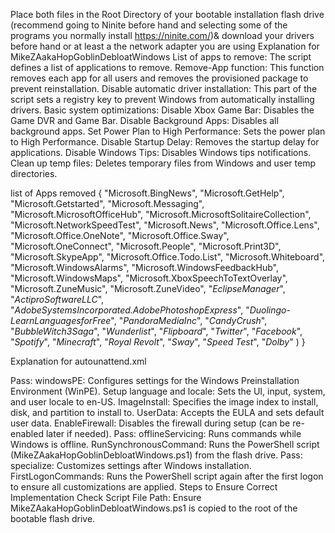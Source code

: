 Place both files in the Root Directory of your bootable installation flash drive (recommend going to  Ninite before hand and selecting some of the programs you normally install https://ninite.com/)& download your drivers before hand or at least a the network adapter you are using
Explanation for MikeZAakaHopGoblinDebloatWindows
List of apps to remove: The script defines a list of applications to remove.
Remove-App function: This function removes each app for all users and removes the provisioned package to prevent reinstallation.
Disable automatic driver installation: This part of the script sets a registry key to prevent Windows from automatically installing drivers.
Basic system optimizations:
Disable Xbox Game Bar: Disables the Game DVR and Game Bar.
Disable Background Apps: Disables all background apps.
Set Power Plan to High Performance: Sets the power plan to High Performance.
Disable Startup Delay: Removes the startup delay for applications.
Disable Windows Tips: Disables Windows tips notifications.
Clean up temp files: Deletes temporary files from Windows and user temp directories.

list of Apps removed
{
"Microsoft.BingNews",
    "Microsoft.GetHelp",
    "Microsoft.Getstarted",
    "Microsoft.Messaging",
    "Microsoft.MicrosoftOfficeHub",
    "Microsoft.MicrosoftSolitaireCollection",
    "Microsoft.NetworkSpeedTest",
    "Microsoft.News",
    "Microsoft.Office.Lens",
    "Microsoft.Office.OneNote",
    "Microsoft.Office.Sway",
    "Microsoft.OneConnect",
    "Microsoft.People",
    "Microsoft.Print3D",
    "Microsoft.SkypeApp",
    "Microsoft.Office.Todo.List",
    "Microsoft.Whiteboard",
    "Microsoft.WindowsAlarms",
    "Microsoft.WindowsFeedbackHub",
    "Microsoft.WindowsMaps",
    "Microsoft.XboxSpeechToTextOverlay",
    "Microsoft.ZuneMusic",
    "Microsoft.ZuneVideo",
    "*EclipseManager*",
    "*ActiproSoftwareLLC*",
    "*AdobeSystemsIncorporated.AdobePhotoshopExpress*",
    "*Duolingo-LearnLanguagesforFree*",
    "*PandoraMediaInc*",
    "*CandyCrush*",
    "*BubbleWitch3Saga*",
    "*Wunderlist*",
    "*Flipboard*",
    "*Twitter*",
    "*Facebook*",
    "*Spotify*",
    "*Minecraft*",
    "*Royal Revolt*",
    "*Sway*",
    "*Speed Test*",
    "*Dolby*"
)
}


Explanation for autounattend.xml

Pass: windowsPE: Configures settings for the Windows Preinstallation Environment (WinPE).
Setup language and locale: Sets the UI, input, system, and user locale to en-US.
ImageInstall: Specifies the image index to install, disk, and partition to install to.
UserData: Accepts the EULA and sets default user data.
EnableFirewall: Disables the firewall during setup (can be re-enabled later if needed).
Pass: offlineServicing: Runs commands while Windows is offline.
RunSynchronousCommand: Runs the PowerShell script (MikeZAakaHopGoblinDebloatWindows.ps1) from the flash drive.
Pass: specialize: Customizes settings after Windows installation.
FirstLogonCommands: Runs the PowerShell script again after the first logon to ensure all customizations are applied.
Steps to Ensure Correct Implementation
Check Script File Path: Ensure MikeZAakaHopGoblinDebloatWindows.ps1 is copied to the root of the bootable flash drive.